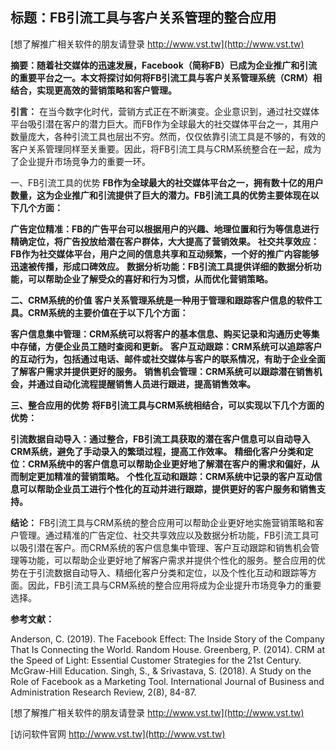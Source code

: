 ## **标题：FB引流工具与客户关系管理的整合应用**

[想了解推广相关软件的朋友请登录 http://www.vst.tw](http://www.vst.tw)

**摘要：随着社交媒体的迅速发展，Facebook（简称FB）已成为企业推广和引流的重要平台之一。本文将探讨如何将FB引流工具与客户关系管理系统（CRM）相结合，实现更高效的营销策略和客户管理。**

**引言：**
在当今数字化时代，营销方式正在不断演变。企业意识到，通过社交媒体平台吸引潜在客户的潜力巨大。而FB作为全球最大的社交媒体平台之一，其用户数量庞大，各种引流工具也层出不穷。然而，仅仅依靠引流工具是不够的，有效的客户关系管理同样至关重要。因此，将FB引流工具与CRM系统整合在一起，成为了企业提升市场竞争力的重要一环。

一、FB引流工具的优势
**FB作为全球最大的社交媒体平台之一，拥有数十亿的用户数量，这为企业推广和引流提供了巨大的潜力。FB引流工具的优势主要体现在以下几个方面：**

**广告定位精准：FB的广告平台可以根据用户的兴趣、地理位置和行为等信息进行精确定位，将广告投放给潜在客户群体，大大提高了营销效果。**
**社交共享效应：FB作为社交媒体平台，用户之间的信息共享和互动频繁，一个好的推广内容能够迅速被传播，形成口碑效应。**
**数据分析功能：FB引流工具提供详细的数据分析功能，可以帮助企业了解受众的喜好和行为习惯，从而优化营销策略。**

**二、CRM系统的价值**
**客户关系管理系统是一种用于管理和跟踪客户信息的软件工具。CRM系统的主要价值在于以下几个方面：**

**客户信息集中管理：CRM系统可以将客户的基本信息、购买记录和沟通历史等集中存储，方便企业员工随时查阅和更新。**
**客户互动跟踪：CRM系统可以追踪客户的互动行为，包括通过电话、邮件或社交媒体与客户的联系情况，有助于企业全面了解客户需求并提供更好的服务。**
**销售机会管理：CRM系统可以跟踪潜在销售机会，并通过自动化流程提醒销售人员进行跟进，提高销售效率。**

**三、整合应用的优势**
**将FB引流工具与CRM系统相结合，可以实现以下几个方面的优势：**

**引流数据自动导入：通过整合，FB引流工具获取的潜在客户信息可以自动导入CRM系统，避免了手动录入的繁琐过程，提高工作效率。**
**精细化客户分类和定位：CRM系统中的客户信息可以帮助企业更好地了解潜在客户的需求和偏好，从而制定更加精准的营销策略。**
**个性化互动和跟踪：CRM系统中记录的客户互动信息可以帮助企业员工进行个性化的互动并进行跟踪，提供更好的客户服务和销售支持。**

**结论：**
FB引流工具与CRM系统的整合应用可以帮助企业更好地实施营销策略和客户管理。通过精准的广告定位、社交共享效应以及数据分析功能，FB引流工具可以吸引潜在客户。而CRM系统的客户信息集中管理、客户互动跟踪和销售机会管理等功能，可以帮助企业更好地了解客户需求并提供个性化的服务。整合应用的优势在于引流数据自动导入、精细化客户分类和定位，以及个性化互动和跟踪等方面。因此，FB引流工具与CRM系统的整合应用将成为企业提升市场竞争力的重要选择。

**参考文献：**

Anderson, C. (2019). The Facebook Effect: The Inside Story of the Company That Is Connecting the World. Random House.
Greenberg, P. (2014). CRM at the Speed of Light: Essential Customer Strategies for the 21st Century. McGraw-Hill Education.
Singh, S., & Srivastava, S. (2018). A Study on the Role of Facebook as a Marketing Tool. International Journal of Business and Administration Research Review, 2(8), 84-87.

[想了解推广相关软件的朋友请登录 http://www.vst.tw](http://www.vst.tw)


[访问软件官网 http://www.vst.tw](http://www.vst.tw)
